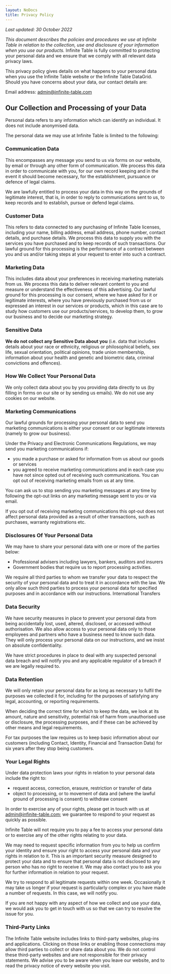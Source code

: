```yaml
---
layout: NoDocs
title: Privacy Policy
---
```

*Last updated: 30 October 2022*

*This document describes the policies and procedures we use at Infinite Table in relation to the collection, use and disclosure of your information when you use our products.*
Infinite Table is fully committed to protecting your personal data and we ensure that we comply with all relevant data privacy laws.

This privacy policy gives details on what happens to your personal data when you use the Infinite Table website or the Infinite Table DataGrid.  
Should you have concerns about your data, our contact details are:
<!-- Company name: [TBD] -->
Email address: admin@infinite-table.com
<!-- Mailing address: [TBD] -->

## Our Collection and Processing of your Data
Personal data refers to any information which can identify an individual. It does not include anonymised data.

The personal data we may use at Infinite Table is limited to the following: 

### Communication Data 
This encompasses any message you send to us via forms on our website, by email or through any other form of communication. We process this data in order to communicate with you, for our own record keeping and in the event it should become necessary, for the establishment, pursuance or defence of legal claims. 

We are lawfully entitled to process your data in this way on the grounds of legitimate interest, that is, in order to reply to communications sent to us, to keep records and to establish, pursue or defend legal claims.

### Customer Data
This refers to data connected to any purchasing of Infinite Table licenses, including your name, billing address, email address, phone number, contact details, and purchase details. We process this data to supply you with the services you have purchased and to keep records of such transactions. Our lawful ground for this processing is the performance of a contract between you and us and/or taking steps at your request to enter into such a contract.

### Marketing Data
This includes data about your preferences in receiving marketing materials from us. We process this data to deliver relevant content to you and measure or understand the effectiveness of this advertising. Our lawful ground for this processing is our consent, where we have asked for it or legitimate interests, where you have previously purchased from us or expressed an interest in our services or products, which in this case are to study how customers use our products/services, to develop them, to grow our business and to decide our marketing strategy.

### Sensitive Data
**We do not collect any Sensitive Data about you** (i.e. data that includes details about your race or ethnicity, religious or philosophical beliefs, sex life, sexual orientation, political opinions, trade union membership, information about your health and genetic and biometric data, criminal convictions and offences).

### How We Collect Your Personal Data
We only collect data about you by you providing data directly to us (by filling in forms on our site or by sending us emails). We do not use any cookies on our website.

### Marketing Communications

Our lawful grounds for processing your personal data to send you marketing communications is either your consent or our legitimate interests (namely to grow our business).

Under the Privacy and Electronic Communications Regulations, we may send you marketing communications if:
* you made a purchase or asked for information from us about our goods or services
* you agreed to receive marketing communications and in each case you have not since opted out of receiving such communications. You can opt out of receiving marketing emails from us at any time.

You can ask us to stop sending you marketing messages at any time by following the opt-out links on any marketing message sent to you or via email.

If you opt out of receiving marketing communications this opt-out does not affect personal data provided as a result of other transactions, such as purchases, warranty registrations etc.

### Disclosures Of Your Personal Data
We may have to share your personal data with one or more of the parties below:
* Professional advisers including lawyers, bankers, auditors and insurers
* Government bodies that require us to report processing activities.

We require all third parties to whom we transfer your data to respect the security of your personal data and to treat it in accordance with the law. We only allow such third parties to process your personal data for specified purposes and in accordance with our instructions.
International Transfers

### Data Security
We have security measures in place to prevent your personal data from being accidentally lost, used, altered, disclosed, or accessed without authorisation. We also allow access to your personal data only to those employees and partners who have a business need to know such data. They will only process your personal data on our instructions, and we insist on absolute confidentiality.

We have strict procedures in place to deal with any suspected personal data breach and will notify you and any applicable regulator of a breach if we are legally required to.

###  Data Retention

We will only retain your personal data for as long as necessary to fulfil the purposes we collected it for, including for the purposes of satisfying any legal, accounting, or reporting requirements.

When deciding the correct time for which to keep the data, we look at its amount, nature and sensitivity, potential risk of harm from unauthorised use or disclosure, the processing purposes, and if these can be achieved by other means and legal requirements.

For tax purposes the law requires us to keep basic information about our customers (including Contact, Identity, Financial and Transaction Data) for six years after they stop being customers.

### Your Legal Rights
Under data protection laws your rights in relation to your personal data include the right to:
* request access, correction, erasure, restriction or transfer of data
* object to processing, or to movement of data and (where the lawful ground of processing is consent) to withdraw consent

In order to exercise any of your rights, please get in touch with us at [admin@infinite-table.com](mailto:admin@infinite-table.com); we guarantee to respond to your request as quickly as possible.

Infinite Table will not require you to pay a fee to access your personal data or to exercise any of the other rights relating to your data.

We may need to request specific information from you to help us confirm your identity and ensure your right to access your personal data and your rights in relation to it. This is an important security measure designed to protect your data and to ensure that personal data is not disclosed to any person who has no right to receive it. We may also contact you to ask you for further information in relation to your request.

We try to respond to all legitimate requests within one week. Occasionally it may take us longer if your request is particularly complex or you have made a number of requests. In this case, we will notify you.

If you are not happy with any aspect of how we collect and use your data, we would ask you to get in touch with us so that we can try to resolve the issue for you.

### Third-Party Links
The Infinite Table website includes links to third-party websites, plug-ins and applications. Clicking on those links or enabling those connections may allow third parties to collect or share data about you. We do not control these third-party websites and are not responsible for their privacy statements. We advise you to be aware when you leave our website, and to read the privacy notice of every website you visit.

